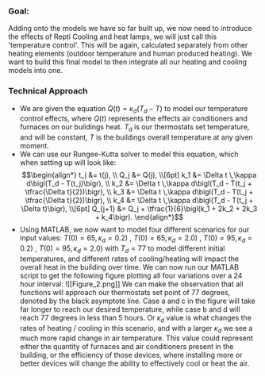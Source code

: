 ### Goal:

Adding onto the models we have so far built up, we now need to introduce the effects of Repti Cooling and heat lamps, we will just call this 'temperature control'. This will be again, calculated separately from other heating elements (outdoor temperature and human produced heating). We want to build this final model to then integrate all our heating and cooling models into one.

### Technical Approach
* We are given the equation $Q(t) = \kappa_{d}(T_{d} - T)$ to model our temperature control effects, where $Q(t)$ represents the effects air conditioners and furnaces on our buildings heat. $T_{d}$ is our thermostats set temperature, and will be constant, $T$ is the buildings overall temperature at any given moment.
* We can use our Rungee-Kutta solver to model this equation, which when setting up will look like: $$\begin{align*}
t_j &= t(j), \\
Q_j &= Q(j), \\[6pt]
k_1 &= \Delta t \,\kappa d\bigl(T_d - T(t_j)\bigr), \\
k_2 &= \Delta t \,\kappa d\bigl(T_d - T(t_j + \tfrac{\Delta t}{2})\bigr), \\
k_3 &= \Delta t \,\kappa d\bigl(T_d - T(t_j + \tfrac{\Delta t}{2})\bigr), \\
k_4 &= \Delta t \,\kappa d\bigl(T_d - T(t_j + \Delta t)\bigr), \\[6pt]
Q_{j+1} &= Q_j + \tfrac{1}{6}\bigl(k_1 + 2k_2 + 2k_3 + k_4\bigr).
\end{align*}$$
* Using MATLAB, we now want to model four different scenarios for our input values: $T(0)=65,\kappa_{d}=0.2)$ , $T(0)=65,\kappa_{d}=2.0)$ , $T(0)=95,\kappa_{d}=0.2)$ , $T(0)=95,\kappa_{d}=2.0)$ with $T_{d}=77$ to model different initial temperatures, and different rates of cooling/heating will impact the overall heat in the building over time. We can now run our MATLAB script to get the following figure plotting all four variations over a 24 hour interval:
![[Figure_2.png]]
We can make the observation that all functions will approach our thermostats set point of 77 degrees, denoted by the black asymptote line. Case a and c in the figure will take far longer to reach our desired temperature, while case b and d will reach 77 degrees in less than 5 hours. Or $\kappa_{d}$ value is what changes the rates of heating / cooling in this scenario, and with a larger $\kappa_{d}$ we see a much more rapid change in air temperature. This value could represent either the quantity of furnaces and air conditioners present in the building, or the efficiency of those devices, where installing more or better devices will change the ability to effectively cool or heat the air.
